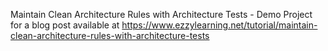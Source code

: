 Maintain Clean Architecture Rules with Architecture Tests - Demo Project for a blog post available at https://www.ezzylearning.net/tutorial/maintain-clean-architecture-rules-with-architecture-tests

